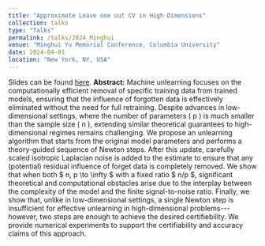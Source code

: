 ```yaml
---
title: "Approximate Leave one out CV in High Dimensions"
collection: talks
type: "Talks"
permalink: /talks/2024_Minghui
venue: "Minghui Yu Memorial Conference, Columbia University"
date: 2024-04-01
location: "New York, NY, USA"
---
```


Slides can be found [here](https://github.com/KyrinZou/lynzou.github.io/files/Slides_Certified_Data_Removal.pdf).
**Abstract:** Machine unlearning focuses on the computationally efficient removal of specific training data from trained models, ensuring that the influence of forgotten data is effectively eliminated without the need for full retraining. Despite advances in low-dimensional settings, where the number of parameters \( p \) is much smaller than the sample size \( n \), extending similar theoretical guarantees to high-dimensional regimes remains challenging. We propose an unlearning algorithm that starts from the original model parameters and performs a theory-guided sequence of Newton steps. After this update, carefully scaled isotropic Laplacian noise is added to the estimate to ensure that any (potential) residual influence of forget data is completely removed. We show that when both $ n, p \to \infty $ with a fixed ratio $ n/p $, significant theoretical and computational obstacles arise due to the interplay between the complexity of the model and the finite signal-to-noise ratio. Finally, we show that, unlike in low-dimensional settings, a single Newton step is insufficient for effective unlearning in high-dimensional problems---however, two steps are enough to achieve the desired certifiebility. We provide numerical experiments to support the certifiability and accuracy claims of this approach. 
